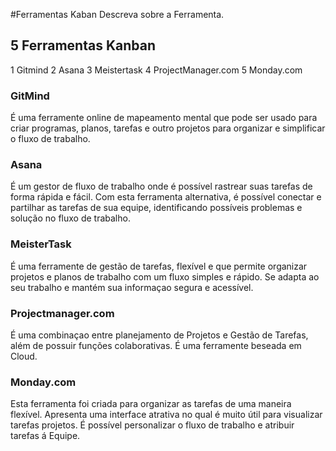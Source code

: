 #Ferramentas Kaban
Descreva sobre a Ferramenta.


## 5 Ferramentas Kanban

1 Gitmind
2 Asana
3 Meistertask
4 ProjectManager.com
5 Monday.com

### GitMind
É uma ferramente online de mapeamento mental que pode ser usado para criar programas, planos, tarefas e outro projetos para organizar e simplificar o fluxo de trabalho.

### Asana
É um gestor de fluxo de trabalho onde é possível rastrear suas tarefas de forma rápida e fácil.
Com esta ferramenta alternativa, é possível conectar e partilhar as tarefas de sua equipe, identificando possíveis problemas e solução no fluxo de trabalho.

### MeisterTask
É uma ferramente de gestão de tarefas, flexível e que permite organizar projetos e planos de trabalho com um fluxo simples e rápido. Se adapta ao seu trabalho e mantém sua informaçao segura e acessível.

### Projectmanager.com
É uma combinaçao entre planejamento de Projetos e Gestão de Tarefas, além de possuir funções colaborativas.
É uma ferramente beseada em Cloud.

### Monday.com

Esta ferramenta foi criada para organizar as tarefas de uma maneira flexível. Apresenta uma interface atrativa no qual é muito útil para visualizar tarefas projetos. É possível personalizar o fluxo de trabalho e atribuir tarefas á Equipe.

